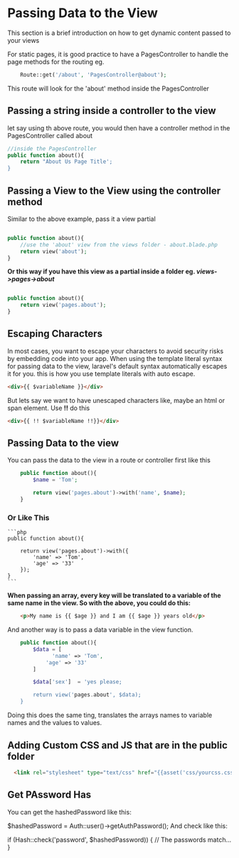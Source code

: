 # Passing Data to the View

This section is a brief introduction on how to get dynamic content passed to your views

For static pages, it is good practice to have a PagesController to handle the page methods for the routing eg.

```php
    Route::get('/about', 'PagesController@about');
```
This route will look for the 'about' method inside the PagesController


## Passing a string inside a controller to the view

let say using th above route, you would then have a controller method in the PagesController called about
```php
//inside the PagesController
public function about(){
    return "About Us Page Title';
}
```
## Passing a View to the View using the controller method
Similar to the above example, pass it a view partial
```php

public function about(){
    //use the 'about' view from the views folder - about.blade.php
    return view('about');
}

```

**Or this way if you have this view as a partial inside a folder eg. _views->pages->about_**
```php

public function about(){
    return view('pages.about');
}
```

## Escaping Characters
In most cases, you want to escape your characters to avoid security risks by embedding code into your app.  When using the template literal syntax for passing data to the view, laravel's default syntax automatically escapes it for you.  this is how you use template literals with auto escape.

```html
<div>{{ $variableName }}</div> 
```
But lets say we want to have unescaped characters like, maybe an html or span element.  Use **__!!__**
do this 
```html
<div>{{ !! $variableName !!}}</div> 
```
## Passing Data to the view
You can pass the data to the view in a route or controller first like this

```php
    public function about(){
        $name = 'Tom';

        return view('pages.about')->with('name', $name);
    }
```
### Or Like This
    ```php
    public function about(){

        return view('pages.about')->with({
            'name' => 'Tom',
            'age' => '33'
        });
    }
    ```

**When passing an array, every key will be translated to a variable of the same name in the view. So with the above, you could do this:**
```html
    <p>My name is {{ $age }} and I am {{ $age }} years old</p>
```

And another way is to pass a data variable in the view function.

```php
    public function about(){
        $data = [
              'name' => 'Tom',
            'age' => '33'
        ]

        $data['sex']  = 'yes please;

        return view('pages.about', $data);
    }
```
Doing this does the same ting, translates the arrays names to variable names and the values to values.

## Adding Custom CSS and JS that are in the public folder
```html
  <link rel="stylesheet" type="text/css" href="{{asset('css/yourcss.css')}}"/>   
```

## Get PAssword Has
You can get the hashedPassword like this:

$hashedPassword = Auth::user()->getAuthPassword();
And check like this:

if (Hash::check('password', $hashedPassword)) {
    // The passwords match...
}